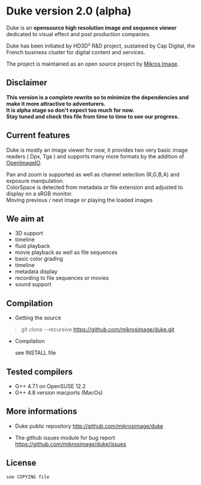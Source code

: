 Duke version 2.0 (alpha)
========================

Duke is an **opensource high resolution image and sequence viewer** dedicated to visual effect and post production companies.

Duke has been initiated by HD3D² R&D project, sustained by Cap Digital, the French business cluster for digital content and services.

The project is maintained as an open source project by [Mikros Image](http://www.mikrosimage.eu).

Disclaimer
----------
**This version is a complete rewrite so to minimize the dependencies and make it more attractive to adventurers.**  
**It is alpha stage so don't expect too much for now.**  
**Stay tuned and check this file from time to time to see our progress.**  

Current features
----------------
Duke is mostly an image viewer for now, it provides two very basic image readers ( Dpx, Tga ) and supports many more formats by the addition of [OpenImageIO](https://sites.google.com/site/openimageio/).

Pan and zoom is supported as well as channel selection (R,G,B,A) and exposure manipulation.  
ColorSpace is detected from metadata or file extension and adjusted to display on a sRGB monitor.  
Moving previous / next image or playing the loaded images


We aim at
---------

* 3D support
* timeline
* fluid playback
* movie playback as well as file sequences
* basic color grading
* timeline
* metadata display
* recording to file sequences or movies
* sound support



Compilation
-----------

* Getting the source

> git clone --recursive https://github.com/mikrosimage/duke.git  

* Compilation

  see INSTALL file


Tested compilers
----------------

* G++ 4.7.1 on OpenSUSE 12.2
* G++ 4.8 version macports (MacOs)

More informations 
-----------------

* Duke public repository
http://github.com/mikrosimage/duke

* The github issues module for bug report
https://github.com/mikrosimage/duke/issues


License
-------

    see COPYING file
